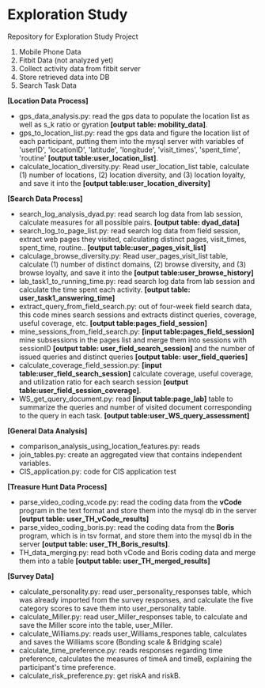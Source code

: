# Exploration Study
Repository for Exploration Study Project

1. Mobile Phone Data
2. Fitbit Data (not analyzed yet)
  1. Collect activity data from fitbit server
  2. Store retrieved data into DB
3. Search Task Data 

**[Location Data Process]** 
- gps_data_analysis.py: read the gps data to populate the location list as well as s_k ratio or gyration **[output table: mobility_data]**.
- gps_to_location_list.py: read the gps data and figure the location list of each participant, putting them into the mysql server with variables of 'userID', 'locationID', 'latitude', 'longitude', 'visit_times', 'spent_time', 'routine' **[output table:user_location_list]**.
- calculate_location_diversity.py: Read user_location_list table, calculate (1) number of locations, (2) location diversity, and (3) location loyalty, and save it into the **[output table:user_location_diversity]**

**[Search Data Process]**
- search_log_analysis_dyad.py: read search log data from lab session, calculate measures for all possible pairs. **[output table: dyad_data]**
- search_log_to_page_list.py: read search log data from field session, extract web pages they visited, calculating distinct pages, visit_times, spent_time, routine.. **[output table:user_pages_visit_list]**
- calculage_browse_diversity.py: Read user_pages_visit_list table, calculate (1) number of distinct domains, (2) browse diversity, and (3) browse loyalty, and save it into the **[output table:user_browse_history]**
- lab_task1_to_running_time.py: read search log data from lab session and calculate the time spent each activity. **[output table: user_task1_answering_time]**
- extract_query_from_field_search.py: out of four-week field search data, this code mines search sessions and extracts distinct queries, coverage, useful coverage, etc. **[output table:pages_field_session]**
- mine_sessions_from_field_search.py: **[input table:pages_field_session]** mine subsessions in the pages list and merge them into sessions with sessionID **[output table: user_field_search_session]** and the number of issued queries and distinct queries **[output table: user_field_queries]** 
- calculate_coverage_field_session.py: **[input table:user_field_search_session]** calculate coverage, useful coverage, and utilization ratio for each search session **[output table:user_field_session_coverage]**.
- WS_get_query_document.py: read **[input table:page_lab]** table to summarize the queries and number of visited document corresponding to the query in each task. **[output table:user_WS_query_assessment]**

**[General Data Analysis]**
- comparison_analysis_using_location_features.py: reads
- join_tables.py: create an aggregated view that contains independent variables.
- CIS_application.py: code for CIS application test

**[Treasure Hunt Data Process]**
- parse_video_coding_vcode.py: read the coding data from the **vCode** program in the text format and store them into the mysql db in the server **[output table: user_TH_vCode_results]**
- parse_video_coding_boris.py: read the coding data from the **Boris** program, which is in tsv format, and store them into the mysql db in the server **[output table: user_TH_Boris_results]**.
- TH_data_merging.py: read both vCode and Boris coding data and merge them into a table **[output table: user_TH_merged_results]**

**[Survey Data]**
- calculate_personality.py: read user_personality_responses table, which was already imported from the survey responses, and calculate the five category scores to save them into user_personality table.
- calculate_Miller.py: read user_Miller_responses table, to calculate and save the Miller score into the table, user_Miller.
- calculate_Williams.py: reads user_Williams_respones table, calculates and saves the Williams score (Bonding scale & Bridging scale)
- calculate_time_preference.py: reads responses regarding time preference, calculates the measures of timeA and timeB, explaining the participant's time preference.
- calculate_risk_preference.py: get riskA and riskB.